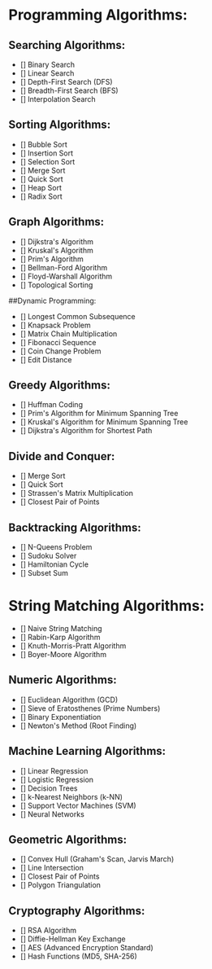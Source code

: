 # Programming Algorithms:

## Searching Algorithms:

- [] Binary Search
- [] Linear Search
- [] Depth-First Search (DFS)
- [] Breadth-First Search (BFS)
- [] Interpolation Search

## Sorting Algorithms:

- [] Bubble Sort
- [] Insertion Sort
- [] Selection Sort
- [] Merge Sort
- [] Quick Sort
- [] Heap Sort
- [] Radix Sort

## Graph Algorithms:

- [] Dijkstra's Algorithm
- [] Kruskal's Algorithm
- [] Prim's Algorithm
- [] Bellman-Ford Algorithm
- [] Floyd-Warshall Algorithm
- [] Topological Sorting

##Dynamic Programming:

- [] Longest Common Subsequence
- [] Knapsack Problem
- [] Matrix Chain Multiplication
- [] Fibonacci Sequence
- [] Coin Change Problem
- [] Edit Distance

## Greedy Algorithms:

- [] Huffman Coding
- [] Prim's Algorithm for Minimum Spanning Tree
- [] Kruskal's Algorithm for Minimum Spanning Tree
- [] Dijkstra's Algorithm for Shortest Path


## Divide and Conquer:

- [] Merge Sort
- [] Quick Sort
- [] Strassen's Matrix Multiplication
- [] Closest Pair of Points
## Backtracking Algorithms:

- [] N-Queens Problem
- [] Sudoku Solver
- [] Hamiltonian Cycle
- [] Subset Sum

# String Matching Algorithms:

- [] Naive String Matching
- [] Rabin-Karp Algorithm
- [] Knuth-Morris-Pratt Algorithm
- [] Boyer-Moore Algorithm

## Numeric Algorithms:

- [] Euclidean Algorithm (GCD)
- [] Sieve of Eratosthenes (Prime Numbers)
- [] Binary Exponentiation
- [] Newton's Method (Root Finding)

## Machine Learning Algorithms:

- [] Linear Regression
- [] Logistic Regression
- [] Decision Trees
- [] k-Nearest Neighbors (k-NN)
- [] Support Vector Machines (SVM)
- [] Neural Networks

## Geometric Algorithms:

- [] Convex Hull (Graham's Scan, Jarvis March)
- [] Line Intersection
- [] Closest Pair of Points
- [] Polygon Triangulation

## Cryptography Algorithms:

- [] RSA Algorithm
- [] Diffie-Hellman Key Exchange
- [] AES (Advanced Encryption Standard)
- [] Hash Functions (MD5, SHA-256)